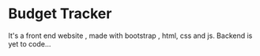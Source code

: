 # Budget Tracker
It's a front end website , made with bootstrap , html, css and js.
Backend is yet to code...
